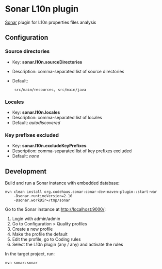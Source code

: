 # Sonar L10n plugin

[Sonar](http://www.sonarsource.org/) plugin for L10n properties files analysis

## Configuration

### Source directories

 * Key: **sonar.l10n.sourceDirectories**
 * Description: comma-separated list of source directories
 * Default:

        src/main/resources, src/main/java

### Locales

 * Key: **sonar.l10n.locales**
 * Description: comma-separated list of locales
 * Default: *autodiscovered*

### Key prefixes excluded

 * Key: **sonar.l10n.excludeKeyPrefixes**
 * Description: comma-separated list of key prefixes excluded
 * Default: *none*

## Development

Build and run a Sonar instance with embedded database:

    mvn clean install org.codehaus.sonar:sonar-dev-maven-plugin::start-war
        -Dsonar.runtimeVersion=2.10
        -Dsonar.workDir=/tmp/sonar

Go to the Sonar instance at <http://localhost:9000/>:

 1. Login with admin/admin
 2. Go to Configuration > Quality profiles
 3. Create a new profile
 4. Make the profile the default
 5. Edit the profile, go to Coding rules
 6. Select the L10n plugin (any / any) and activate the rules

In the target project, run:

    mvn sonar:sonar
